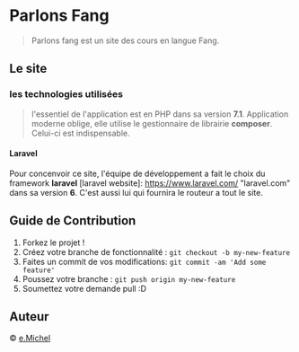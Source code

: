 # Parlons Fang

> Parlons fang est un site des cours en langue Fang.

## Le site

### les technologies utilisées

> l'essentiel de l'application est en PHP dans sa version **7.1**. Application moderne oblige, elle utilise le gestionnaire de librairie **composer**. Celui-ci est indispensable.

#### Laravel
Pour concenvoir ce site, l'équipe de développement a fait le choix du framework **laravel** [laravel website]: https://www.laravel.com/ "laravel.com"  dans sa version **6**. C'est aussi lui qui fournira le routeur a tout le site.


## Guide de Contribution

1.  Forkez le projet !
2.  Créez votre branche de fonctionnalité :  `git checkout -b my-new-feature`
3. Faites un commit de vos modifications:  `git commit -am 'Add some feature'`
4.  Poussez votre branche :  `git push origin my-new-feature`
5.  Soumettez votre demande pull :D

## [](https://github.com/emicheldev) Auteur

©  [e.Michel](https://emichel.dev/)


<!--stackedit_data:
eyJoaXN0b3J5IjpbLTExNDg2NDIyMjksNTI4MDc0ODg5LC0xOD
c3MjIwMDE5LDUxNjU5NzM1MSw4MDczNTkwOTddfQ==
-->